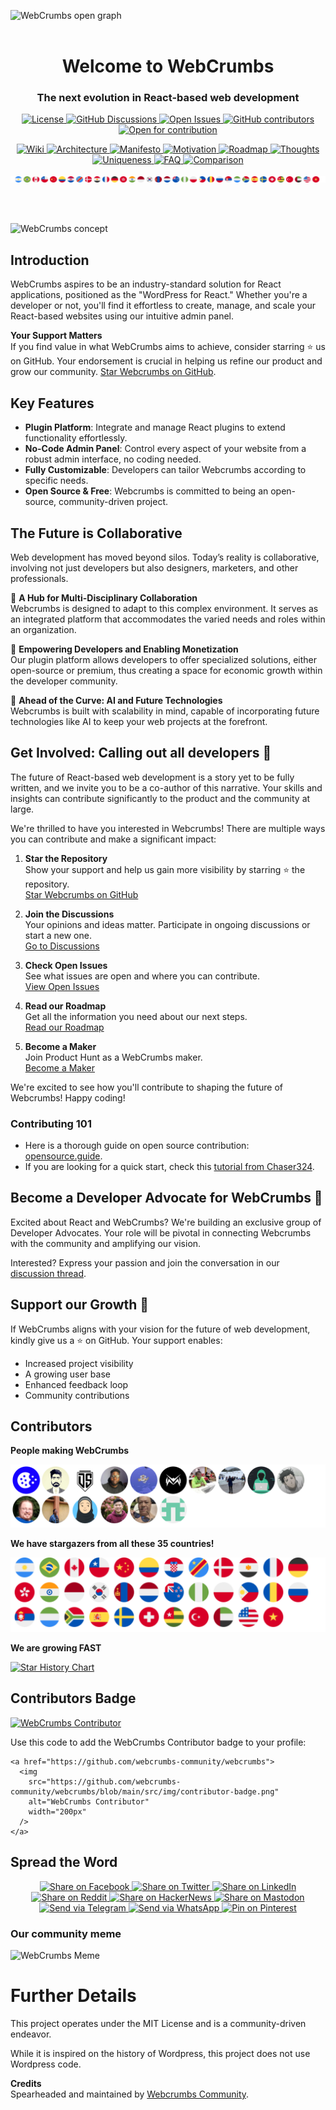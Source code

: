  <img
    src="https://github.com/webcrumbs-community/webcrumbs/blob/main/src/img/repository-open-graph.png"
    alt="WebCrumbs open graph"
  /> 
<br/>
<br/>
  <h1 align="center">
  Welcome to WebCrumbs
</h1>
<h3 align="center">
  The next evolution in React-based web development
</h3>
<p align="center">
<a href="https://github.com/webcrumbs-community/webcrumbs/blob/main/LICENSE">
  <img src="https://img.shields.io/badge/license-MIT-blue.svg" alt="License">
</a>
<a href="https://github.com/webcrumbs-community/webcrumbs/discussions">
  <img src="https://img.shields.io/github/discussions/webcrumbs-community/webcrumbs" alt="GitHub Discussions">
</a>
<a href="https://github.com/webcrumbs-community/webcrumbs/issues">
  <img src="https://img.shields.io/github/issues/webcrumbs-community/webcrumbs" alt="Open Issues">
</a>
<a href="https://github.com/webcrumbs-community/webcrumbs/contributors">
   <img src="https://img.shields.io/github/contributors/webcrumbs-community/webcrumbs" alt="GitHub contributors">
</a>
<a href="https://github.com/webcrumbs-community/webcrumbs/issues">
   <img src="https://img.shields.io/badge/open%20for%20contribution-8A2BE2" alt="Open for contribution"/>
</a>
</p>
<p align="center">
<!-- Home -->
<a href="https://github.com/webcrumbs-community/webcrumbs/wiki/Home">
  <img src="https://img.shields.io/badge/Wiki-F44336" alt="Wiki"/>
</a>

<!-- Architecture -->
<a href="https://github.com/webcrumbs-community/webcrumbs/wiki/Architecture">
  <img src="https://img.shields.io/badge/Architecture-4CAF50" alt="Architecture"/>
</a>

<!-- Manifesto -->
<a href="https://github.com/webcrumbs-community/webcrumbs/wiki/Manifesto">
  <img src="https://img.shields.io/badge/Manifesto-FFC107" alt="Manifesto"/>
</a>

<!-- Motivation -->
<a href="https://github.com/webcrumbs-community/webcrumbs/wiki/Motivation">
  <img src="https://img.shields.io/badge/Motivation-2196F3" alt="Motivation"/>
</a>

<!-- Roadmap -->
<a href="https://github.com/webcrumbs-community/webcrumbs/wiki/Roadmap">
  <img src="https://img.shields.io/badge/Roadmap-9C27B0" alt="Roadmap"/>
</a>

<!-- Thoughts -->
<a href="https://github.com/webcrumbs-community/webcrumbs/wiki/Thoughts">
  <img src="https://img.shields.io/badge/Thoughts-FF9800" alt="Thoughts"/>
</a>

<!-- Uniqueness -->
<a href="https://github.com/webcrumbs-community/webcrumbs/wiki/Uniqueness">
  <img src="https://img.shields.io/badge/Uniqueness-03A9F4" alt="Uniqueness"/>
</a>

<!-- FAQ -->
<a href="https://github.com/webcrumbs-community/webcrumbs/wiki/FAQ:-Have-any-questions%3F">
  <img src="https://img.shields.io/badge/FAQ-8BC34A" alt="FAQ"/>
</a>

<!-- X: WebCrumbs vs. -->
<a href="https://github.com/webcrumbs-community/webcrumbs/wiki/X:-WebCrumbs-vs.-Contentful">
  <img src="https://img.shields.io/badge/Comparison-E91E63" alt="Comparison"/>
</a>

</p>

<p align="center">
<img src="/COUNTRIES-S.svg" alt="Countries">
</p>

<br/>
<br/>

<img
    src="https://github.com/webcrumbs-community/webcrumbs/blob/main/src/img/cover.png"
    alt="WebCrumbs concept"
  />

## Introduction
WebCrumbs aspires to be an industry-standard solution for React applications, positioned as the "WordPress for React." Whether you're a developer or not, you'll find it effortless to create, manage, and scale your React-based websites using our intuitive admin panel.

**Your Support Matters**  
If you find value in what WebCrumbs aims to achieve, consider starring ⭐️ us on GitHub. Your endorsement is crucial in helping us refine our product and grow our community. [Star Webcrumbs on GitHub](https://github.com/webcrumbs-community/webcrumbs/stargazers).

## Key Features
- **Plugin Platform**: Integrate and manage React plugins to extend functionality effortlessly.
- **No-Code Admin Panel**: Control every aspect of your website from a robust admin interface, no coding needed.
- **Fully Customizable**: Developers can tailor Webcrumbs according to specific needs.
- **Open Source & Free**: Webcrumbs is committed to being an open-source, community-driven project.

## The Future is Collaborative
Web development has moved beyond silos. Today’s reality is collaborative, involving not just developers but also designers, marketers, and other professionals.

🌟 **A Hub for Multi-Disciplinary Collaboration**  
Webcrumbs is designed to adapt to this complex environment. It serves as an integrated platform that accommodates the varied needs and roles within an organization.

🌟 **Empowering Developers and Enabling Monetization**  
Our plugin platform allows developers to offer specialized solutions, either open-source or premium, thus creating a space for economic growth within the developer community.

🌟 **Ahead of the Curve: AI and Future Technologies**  
Webcrumbs is built with scalability in mind, capable of incorporating future technologies like AI to keep your web projects at the forefront.

## Get Involved: Calling out all developers 📣

The future of React-based web development is a story yet to be fully written, and we invite you to be a co-author of this narrative. Your skills and insights can contribute significantly to the product and the community at large.

We're thrilled to have you interested in Webcrumbs! There are multiple ways you can contribute and make a significant impact:

1. **Star the Repository**  
   Show your support and help us gain more visibility by starring ⭐️ the repository.  
   [Star Webcrumbs on GitHub](https://github.com/webcrumbs-community/webcrumbs/stargazers)

2. **Join the Discussions**  
   Your opinions and ideas matter. Participate in ongoing discussions or start a new one.  
   [Go to Discussions](https://github.com/webcrumbs-community/webcrumbs/discussions)

3. **Check Open Issues**  
   See what issues are open and where you can contribute.  
   [View Open Issues](https://github.com/webcrumbs-community/webcrumbs/issues)

4. **Read our Roadmap**  
   Get all the information you need about our next steps.  
   [Read our Roadmap](https://github.com/webcrumbs-community/webcrumbs/wiki/Roadmap)

5. **Become a Maker**  
   Join Product Hunt as a WebCrumbs maker.  
   [Become a Maker](https://github.com/webcrumbs-community/webcrumbs/issues/70)

We're excited to see how you'll contribute to shaping the future of Webcrumbs! Happy coding!

### Contributing 101
- Here is a thorough guide on open source contribution: [opensource.guide](https://opensource.guide/how-to-contribute/#opening-a-pull-request).
- If you are looking for a quick start, check this [tutorial from Chaser324](https://gist.github.com/Chaser324/ce0505fbed06b947d962).

## Become a Developer Advocate for WebCrumbs 📣

Excited about React and WebCrumbs? We're building an exclusive group of Developer Advocates. Your role will be pivotal in connecting Webcrumbs with the community and amplifying our vision.

Interested? Express your passion and join the conversation in our [discussion thread](https://github.com/webcrumbs-community/webcrumbs/discussions).

## Support our Growth 📣
If WebCrumbs aligns with your vision for the future of web development, kindly give us a ⭐️ on GitHub. Your support enables:

- Increased project visibility
- A growing user base
- Enhanced feedback loop
- Community contributions

## Contributors

**People making WebCrumbs**

![Contributors](/CONTRIBUTORS.svg)

**We have stargazers from all these 35 countries!**

![Countries](/COUNTRIES.svg)

**We are growing FAST**

[![Star History Chart](https://api.star-history.com/svg?repos=webcrumbs-community/webcrumbs&type=Timeline)](https://star-history.com/#webcrumbs-community/webcrumbs&Timeline)

## Contributors Badge

<a href="https://github.com/webcrumbs-community/webcrumbs">
  <img
    src="https://github.com/webcrumbs-community/webcrumbs/blob/main/src/img/contributor-badge.png"
    alt="WebCrumbs Contributor"
    width="200px"
  />
</a>

Use this code to add the WebCrumbs Contributor badge to your profile:

```
<a href="https://github.com/webcrumbs-community/webcrumbs">
  <img
    src="https://github.com/webcrumbs-community/webcrumbs/blob/main/src/img/contributor-badge.png"
    alt="WebCrumbs Contributor"
    width="200px"
  />
</a>
```

## Spread the Word

<p align="center">
<!-- Share on Facebook -->
<a href="https://www.facebook.com/sharer/sharer.php?u=https%3A//github.com/webcrumbs-community/webcrumbs">
  <img src="https://img.shields.io/badge/Share%20on%20Facebook-FF6347" alt="Share on Facebook"/>
</a>

<!-- Share on Twitter -->
<a href="https://twitter.com/intent/tweet?text=Just%20starred%20this%20Open%20Source%20repo%20that%20is%20the%20WordPress%20for%20React%20developers.%20Check%20it%20out%20https%3A//github.com/webcrumbs-community/webcrumbs">
  <img src="https://img.shields.io/badge/Share%20on%20Twitter-1DA1F2" alt="Share on Twitter"/>
</a>

<!-- Share on LinkedIn -->
<a href="https://www.linkedin.com/shareArticle?mini=true&url=https%3A//github.com/webcrumbs-community/webcrumbs">
  <img src="https://img.shields.io/badge/Share%20on%20LinkedIn-0077B5" alt="Share on LinkedIn"/>
</a>

<!-- Share on Reddit -->
<a href="https://www.reddit.com/submit?url=https%3A//github.com/webcrumbs-community/webcrumbs&title=Create%20and%20modify%20React%20websites%20and%20applications%20with%20a%20no-code%20interface%20and%20powerful%20plugins,%20enriched%20by%20the%20community.%20%F0%9F%8C%9F%20Star%20to%20support%20our%20work!">
  <img src="https://img.shields.io/badge/Share%20on%20Reddit-FF4500" alt="Share on Reddit"/>
</a>

<!-- Share on HackerNews -->
<a href="https://news.ycombinator.com/submitlink?u=https%3A//github.com/webcrumbs-community/webcrumbs&t=Create%20and%20modify%20React%20websites%20and%20applications%20with%20a%20no-code%20interface%20and%20powerful%20plugins,%20enriched%20by%20the%20community.">
  <img src="https://img.shields.io/badge/Share%20on%20HackerNews-FF4000" alt="Share on HackerNews"/>
</a>

<!-- Share on Mastodon -->
<a href="https://toot.kytta.dev/?text=https%3A//github.com/webcrumbs-community/webcrumbs">
  <img src="https://img.shields.io/badge/Share%20on%20Mastodon-3088D4" alt="Share on Mastodon"/>
</a>

<!-- Send via Telegram -->
<a href="https://t.me/share/url?url=https%3A//github.com/webcrumbs-community/webcrumbs&text=Just%20starred%20this%20Open%20Source%20repo%20that%20is%20the%20WordPress%20for%20React%20developers.%20Check%20it%20out%20https%3A//github.com/webcrumbs-community/webcrumbs">
  <img src="https://img.shields.io/badge/Send%20via%20Telegram-0088CC" alt="Send via Telegram"/>
</a>

<!-- Send via WhatsApp -->
<a href="https://api.whatsapp.com/send?text=Just%20starred%20this%20repo%20and%20it%20sounds%20promising.%20It's%20WordPress%20for%20React.%20Check%20it%20here%3A%20https%3A%2F%2Fgithub.com%2Fwebcrumbs-community%2Fwebcrumbs">
  <img src="https://img.shields.io/badge/Send%20via%20WhatsApp-25D366" alt="Send via WhatsApp"/>
</a>

<!-- Pin on Pinterest -->
<a href="https://pinterest.com/pin/create/button/?url=https%3A//github.com/webcrumbs-community/webcrumbs&media=https%3A//github.com/webcrumbs-community/webcrumbs/blob/main/src/img/meme.png">
  <img src="https://img.shields.io/badge/Pin%20on%20Pinterest-BD081C" alt="Pin on Pinterest"/>
</a>

</p>

### Our community meme

<img
  src="https://github.com/webcrumbs-community/webcrumbs/blob/main/src/img/meme.png"
  alt="WebCrumbs Meme"
  width="400px"
/>

# Further Details
This project operates under the MIT License and is a community-driven endeavor.

While it is inspired on the history of Wordpress, this project does not use Wordpress code.

**Credits**  
Spearheaded and maintained by [Webcrumbs Community](https://github.com/webcrumbs-community).
